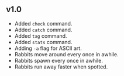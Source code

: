 

## v1.0

* Added `check` command.
* Added `catch` command.
* Added `tag` command.
* Added `stats` command.
* Adding `-a` flag for ASCII art.
* Rabbits move around every once in awhile.
* Rabbits spawn every once in awhile.
* Rabbits run away faster when spotted.
